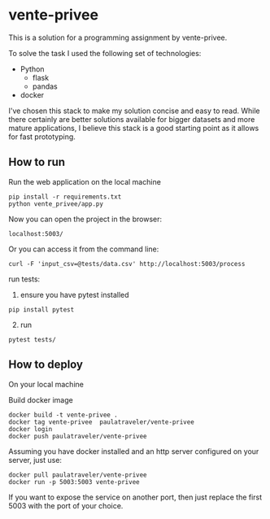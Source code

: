 # vente-privee

This is a solution for a programming assignment by vente-privee.

To solve the task I used the following set of technologies:
* Python
    * flask
    * pandas
* docker

I've chosen this stack to make my solution concise and easy to read.
While there certainly are better solutions available for bigger datasets and more mature applications, I believe this stack is a good starting point as it allows for fast prototyping.


## How to run

Run the web application on the local machine

```
pip install -r requirements.txt
python vente_privee/app.py
```

Now you can open the project in the browser:

```
localhost:5003/
```

Or you can access it from the command line:

```
curl -F 'input_csv=@tests/data.csv' http://localhost:5003/process
```

run tests:

1. ensure you have pytest installed
```
pip install pytest
```
2. run
```
pytest tests/
```


## How to deploy

On your local machine

Build docker image

```
docker build -t vente-privee .
docker tag vente-privee  paulatraveler/vente-privee
docker login
docker push paulatraveler/vente-privee
```

Assuming you have docker installed and an http server configured on your server, just use:

```
docker pull paulatraveler/vente-privee
docker run -p 5003:5003 vente-privee
```

If you want to expose the service on another port, then just replace the first 5003 with the port of your choice.
